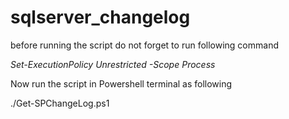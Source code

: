 # sqlserver_changelog

before running the script do not forget to run following command 

_Set-ExecutionPolicy Unrestricted -Scope Process_

Now run the script in Powershell terminal as following 

./Get-SPChangeLog.ps1
